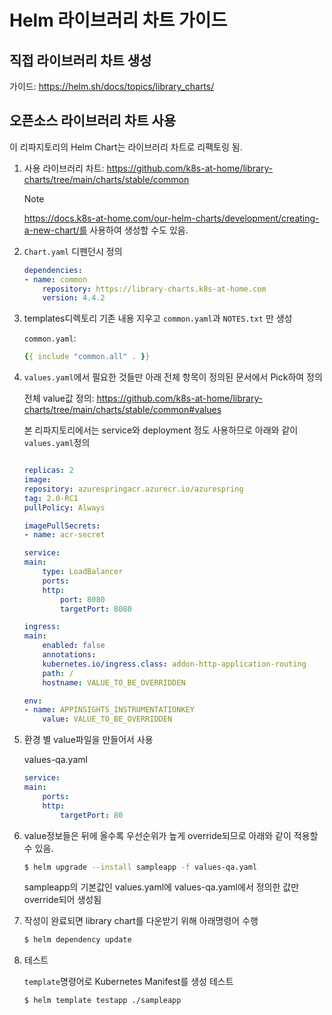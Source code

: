 # Helm 라이브러리 차트 가이드

## 직접 라이브러리 차트 생성

가이드: https://helm.sh/docs/topics/library_charts/ 

## 오픈소스 라이브러리 차트 사용

이 리파지토리의 Helm Chart는 라이브러리 차트로 리팩토링 됨.

1. 사용 라이브러리 차트: https://github.com/k8s-at-home/library-charts/tree/main/charts/stable/common

    > [!Note]
    > https://docs.k8s-at-home.com/our-helm-charts/development/creating-a-new-chart/를 사용하여 생성할 수도 있음.

2. `Chart.yaml` 디펜던시 정의

    ```yaml
    dependencies:
    - name: common
        repository: https://library-charts.k8s-at-home.com
        version: 4.4.2
    ```

3. templates디렉토리 기존 내용 지우고 `common.yaml`과 `NOTES.txt` 만 생성

    `common.yaml`:

    ```yaml
    {{ include "common.all" . }}
    ```

4. `values.yaml`에서 필요한 것들만 아래 전체 항목이 정의된 문서에서 Pick하여 정의

    전체 value값 정의: https://github.com/k8s-at-home/library-charts/tree/main/charts/stable/common#values

    본 리파지토리에서는 service와 deployment 정도 사용하므로 아래와 같이 `values.yaml`정의

    ```yaml

    replicas: 2
    image:
    repository: azurespringacr.azurecr.io/azurespring
    tag: 2.0-RC1
    pullPolicy: Always

    imagePullSecrets: 
    - name: acr-secret

    service:
    main:
        type: LoadBalancer
        ports: 
        http:
            port: 8080
            targetPort: 8080

    ingress:
    main:
        enabled: false
        annotations:
        kubernetes.io/ingress.class: addon-http-application-routing
        path: /
        hostname: VALUE_TO_BE_OVERRIDDEN

    env:  
    - name: APPINSIGHTS_INSTRUMENTATIONKEY
        value: VALUE_TO_BE_OVERRIDDEN
    ```

5. 환경 별 value파일을 만들어서 사용 

    values-qa.yaml
    ```yaml
    service:
    main:
        ports: 
        http:
            targetPort: 80
    ```

6. value정보들은 뒤에 올수록 우선순위가 높게 override되므로 아래와 같이 적용할 수 있음.

    ```bash
    $ helm upgrade --install sampleapp -f values-qa.yaml
    ```
    
    sampleapp의 기본값인 values.yaml에 values-qa.yaml에서 정의한 값만 override되어 생성됨

6. 작성이 완료되면 library chart를 다운받기 위해 아래명령어 수행

    ```bash
    $ helm dependency update
    ```

7. 테스트

    `template`명령어로 Kubernetes Manifest를 생성 테스트

    ```bash
    $ helm template testapp ./sampleapp
    ```
